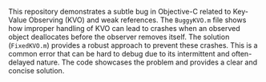 This repository demonstrates a subtle bug in Objective-C related to Key-Value Observing (KVO) and weak references.  The `BuggyKVO.m` file shows how improper handling of KVO can lead to crashes when an observed object deallocates before the observer removes itself. The solution (`FixedKVO.m`) provides a robust approach to prevent these crashes.  This is a common error that can be hard to debug due to its intermittent and often-delayed nature. The code showcases the problem and provides a clear and concise solution.